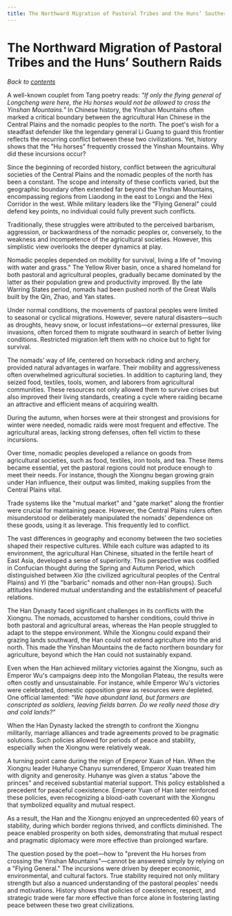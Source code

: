 ```yaml
---
title: The Northward Migration of Pastoral Tribes and the Huns’ Southern Raids
---
```


# The Northward Migration of Pastoral Tribes and the Huns’ Southern Raids

*Back to [contents](./content.md)*

A well-known couplet from Tang poetry reads: *"If only the flying general of Longcheng were here, the Hu horses would not be allowed to cross the Yinshan Mountains."* In Chinese history, the Yinshan Mountains often marked a critical boundary between the agricultural Han Chinese in the Central Plains and the nomadic peoples to the north. The poet's wish for a steadfast defender like the legendary general Li Guang to guard this frontier reflects the recurring conflict between these two civilizations. Yet, history shows that the "Hu horses" frequently crossed the Yinshan Mountains. Why did these incursions occur?

Since the beginning of recorded history, conflict between the agricultural societies of the Central Plains and the nomadic peoples of the north has been a constant. The scope and intensity of these conflicts varied, but the geographic boundary often extended far beyond the Yinshan Mountains, encompassing regions from Liaodong in the east to Longxi and the Hexi Corridor in the west. While military leaders like the "Flying General" could defend key points, no individual could fully prevent such conflicts. 

Traditionally, these struggles were attributed to the perceived barbarism, aggression, or backwardness of the nomadic peoples or, conversely, to the weakness and incompetence of the agricultural societies. However, this simplistic view overlooks the deeper dynamics at play.

Nomadic peoples depended on mobility for survival, living a life of "moving with water and grass." The Yellow River basin, once a shared homeland for both pastoral and agricultural peoples, gradually became dominated by the latter as their population grew and productivity improved. By the late Warring States period, nomads had been pushed north of the Great Walls built by the Qin, Zhao, and Yan states.

Under normal conditions, the movements of pastoral peoples were limited to seasonal or cyclical migrations. However, severe natural disasters—such as droughts, heavy snow, or locust infestations—or external pressures, like invasions, often forced them to migrate southward in search of better living conditions. Restricted migration left them with no choice but to fight for survival.

The nomads’ way of life, centered on horseback riding and archery, provided natural advantages in warfare. Their mobility and aggressiveness often overwhelmed agricultural societies. In addition to capturing land, they seized food, textiles, tools, women, and laborers from agricultural communities. These resources not only allowed them to survive crises but also improved their living standards, creating a cycle where raiding became an attractive and efficient means of acquiring wealth.

During the autumn, when horses were at their strongest and provisions for winter were needed, nomadic raids were most frequent and effective. The agricultural areas, lacking strong defenses, often fell victim to these incursions.

Over time, nomadic peoples developed a reliance on goods from agricultural societies, such as food, textiles, iron tools, and tea. These items became essential, yet the pastoral regions could not produce enough to meet their needs. For instance, though the Xiongnu began growing grain under Han influence, their output was limited, making supplies from the Central Plains vital.

Trade systems like the "mutual market" and "gate market" along the frontier were crucial for maintaining peace. However, the Central Plains rulers often misunderstood or deliberately manipulated the nomads' dependence on these goods, using it as leverage. This frequently led to conflict.

The vast differences in geography and economy between the two societies shaped their respective cultures. While each culture was adapted to its environment, the agricultural Han Chinese, situated in the fertile heart of East Asia, developed a sense of superiority. This perspective was codified in Confucian thought during the Spring and Autumn Period, which distinguished between *Xia* (the civilized agricultural peoples of the Central Plains) and *Yi* (the "barbaric" nomads and other non-Han groups). Such attitudes hindered mutual understanding and the establishment of peaceful relations.

The Han Dynasty faced significant challenges in its conflicts with the Xiongnu. The nomads, accustomed to harsher conditions, could thrive in both pastoral and agricultural areas, whereas the Han people struggled to adapt to the steppe environment. While the Xiongnu could expand their grazing lands southward, the Han could not extend agriculture into the arid north. This made the Yinshan Mountains the de facto northern boundary for agriculture, beyond which the Han could not sustainably expand.

Even when the Han achieved military victories against the Xiongnu, such as Emperor Wu's campaigns deep into the Mongolian Plateau, the results were often costly and unsustainable. For instance, while Emperor Wu's victories were celebrated, domestic opposition grew as resources were depleted. One official lamented: *"We have abundant land, but farmers are conscripted as soldiers, leaving fields barren. Do we really need those dry and cold lands?"*

When the Han Dynasty lacked the strength to confront the Xiongnu militarily, marriage alliances and trade agreements proved to be pragmatic solutions. Such policies allowed for periods of peace and stability, especially when the Xiongnu were relatively weak.

A turning point came during the reign of Emperor Xuan of Han. When the Xiongnu leader Huhanye Chanyu surrendered, Emperor Xuan treated him with dignity and generosity. Huhanye was given a status "above the princes" and received substantial material support. This policy established a precedent for peaceful coexistence. Emperor Yuan of Han later reinforced these policies, even recognizing a blood-oath covenant with the Xiongnu that symbolized equality and mutual respect.

As a result, the Han and the Xiongnu enjoyed an unprecedented 60 years of stability, during which border regions thrived, and conflicts diminished. The peace enabled prosperity on both sides, demonstrating that mutual respect and pragmatic diplomacy were more effective than prolonged warfare.

The question posed by the poet—how to "prevent the Hu horses from crossing the Yinshan Mountains"—cannot be answered simply by relying on a "Flying General." The incursions were driven by deeper economic, environmental, and cultural factors. True stability required not only military strength but also a nuanced understanding of the pastoral peoples’ needs and motivations. History shows that policies of coexistence, respect, and strategic trade were far more effective than force alone in fostering lasting peace between these two great civilizations.